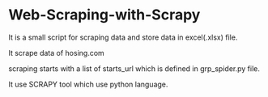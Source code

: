 # Web-Scraping-with-Scrapy

It is a small script for scraping data and store data in excel(.xlsx) file.

It scrape data of hosing.com

scraping starts with a list of starts_url which is defined in grp_spider.py file.

It use SCRAPY tool which use python language.
